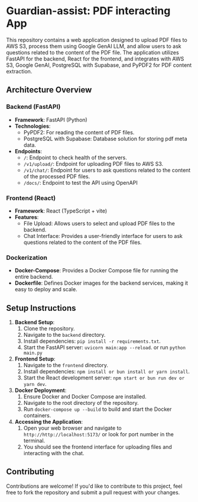 
<body>
  <h1>Guardian-assist: PDF interacting App</h1>
  <p>This repository contains a web application designed to upload PDF files to AWS S3, process them using Google GenAI LLM, and allow users to ask questions related to the content of the PDF file. The application utilizes FastAPI for the backend, React for the frontend, and integrates with AWS S3, Google GenAI, PostgreSQL with Supabase, and PyPDF2 for PDF content extraction.</p>

  <h2>Architecture Overview</h2>

  <h3>Backend (FastAPI)</h3>
  <ul>
    <li><strong>Framework</strong>: FastAPI (Python)</li>
    <li><strong>Technologies</strong>:
      <ul>
        <li>PyPDF2: For reading the content of PDF files.</li>
        <li>PostgreSQL with Supabase: Database solution for storing pdf meta data.</li>
      </ul>
    </li>
    <li><strong>Endpoints</strong>:
      <ul>
        <li><code>/</code>: Endpoint to check health of the servers.</li>
        <li><code>/v1/upload/</code>: Endpoint for uploading PDF files to AWS S3.</li>
        <li><code>/v1/chat/</code>: Endpoint for users to ask questions related to the content of the processed PDF files.</li>
        <li><code>/docs/</code>: Endpoint to test the API using OpenAPI</li>
      </ul>
    </li>
  </ul>

  <h3>Frontend (React)</h3>
  <ul>
    <li><strong>Framework</strong>: React (TypeScript + vite)</li>
    <li><strong>Features</strong>:
      <ul>
        <li>File Upload: Allows users to select and upload PDF files to the backend.</li>
        <li>Chat Interface: Provides a user-friendly interface for users to ask questions related to the content of the PDF files.</li>
      </ul>
    </li>
  </ul>

  <h3>Dockerization</h3>
  <ul>
    <li><strong>Docker-Compose</strong>: Provides a Docker Compose file for running the entire backend.</li>
    <li><strong>Dockerfile</strong>: Defines Docker images for the backend services, making it easy to deploy and scale.</li>
  </ul>

  <h2>Setup Instructions</h2>

  <ol>
    <li><strong>Backend Setup</strong>:
      <ol>
        <li>Clone the repository.</li>
        <li>Navigate to the <code>backend</code> directory.</li>
        <li>Install dependencies: <code>pip install -r requirements.txt</code>.</li>
        <li>Start the FastAPI server: <code>uvicorn main:app --reload</code>. or run <code>python main.py</code></li>
      </ol>
    </li>
    <li><strong>Frontend Setup</strong>:
      <ol>
        <li>Navigate to the <code>frontend</code> directory.</li>
        <li>Install dependencies: <code>npm install or bun install or yarn install</code>.</li>
        <li>Start the React development server: <code>npm start or bun run dev or yarn dev</code>.</li>
      </ol>
    </li>
    <li><strong>Docker Deployment</strong>:
      <ol>
        <li>Ensure Docker and Docker Compose are installed.</li>
        <li>Navigate to the root directory of the repository.</li>
        <li>Run <code>docker-compose up --build</code> to build and start the Docker containers.</li>
      </ol>
    </li>
    <li><strong>Accessing the Application</strong>:
      <ol>
        <li>Open your web browser and navigate to <code>http://http://localhost:5173/</code> or look for port number in the terminal.</li>
        <li>You should see the frontend interface for uploading files and interacting with the chat.</li>
      </ol>
    </li>
  </ol>

  <h2>Contributing</h2>
  <p>Contributions are welcome! If you'd like to contribute to this project, feel free to fork the repository and submit a pull request with your changes.</p>

</body>
</html>
